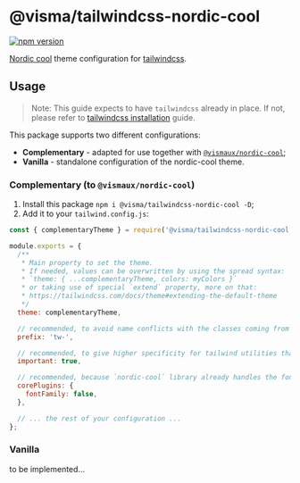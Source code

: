 # @visma/tailwindcss-nordic-cool

[![npm version](https://badge.fury.io/js/%40visma%2Ftailwindcss-nordic-cool.svg)](https://www.npmjs.com/package/@visma/tailwindcss-nordic-cool)

[Nordic cool](https://ux.visma.com/weblibrary/latest/) theme configuration for [tailwindcss](https://tailwindcss.com).

## Usage

> Note: This guide expects to have `tailwindcss` already in place.
> If not, please refer to [tailwindcss installation](https://tailwindcss.com/docs/installation) guide.

This package supports two different configurations:

- **Complementary** - adapted for use together with [`@vismaux/nordic-cool`](https://www.npmjs.com/package/@vismaux/nordic-cool);
- **Vanilla** - standalone configuration of the nordic-cool theme.

### Complementary (to `@vismaux/nordic-cool`)

1. Install this package `npm i @visma/tailwindcss-nordic-cool -D`;
2. Add it to your `tailwind.config.js`:

```js
const { complementaryTheme } = require('@visma/tailwindcss-nordic-cool');

module.exports = {
  /**
   * Main property to set the theme.
   * If needed, values can be overwritten by using the spread syntax:
   * `theme: { ...complementaryTheme, colors: myColors }`
   * or taking use of special `extend` property, more on that:
   * https://tailwindcss.com/docs/theme#extending-the-default-theme
   */
  theme: complementaryTheme,

  // recommended, to avoid name conflicts with the classes coming from `nordic-cool` library
  prefix: 'tw-',

  // recommended, to give higher specificity for tailwind utilities than `nordic-cool` styles
  important: true,

  // recommended, because `nordic-cool` library already handles the font family
  corePlugins: {
    fontFamily: false,
  },

  // ... the rest of your configuration ...
};
```

### Vanilla

to be implemented...
